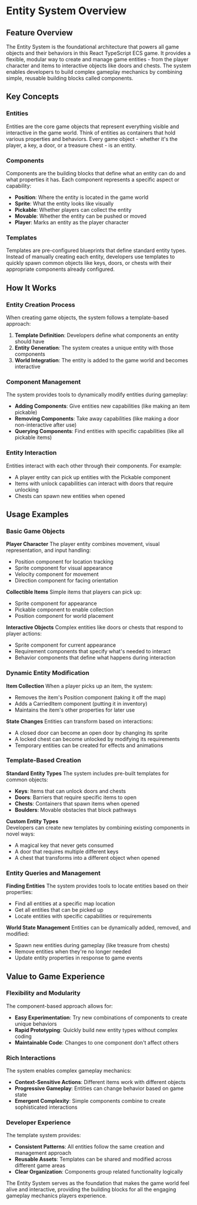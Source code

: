 # Entity System Overview

## Feature Overview

The Entity System is the foundational architecture that powers all game objects and their behaviors in this React TypeScript ECS game. It provides a flexible, modular way to create and manage game entities - from the player character and items to interactive objects like doors and chests. The system enables developers to build complex gameplay mechanics by combining simple, reusable building blocks called components.

## Key Concepts

### Entities

Entities are the core game objects that represent everything visible and interactive in the game world. Think of entities as containers that hold various properties and behaviors. Every game object - whether it's the player, a key, a door, or a treasure chest - is an entity.

### Components

Components are the building blocks that define what an entity can do and what properties it has. Each component represents a specific aspect or capability:

- **Position**: Where the entity is located in the game world
- **Sprite**: What the entity looks like visually
- **Pickable**: Whether players can collect the entity
- **Movable**: Whether the entity can be pushed or moved
- **Player**: Marks an entity as the player character

### Templates

Templates are pre-configured blueprints that define standard entity types. Instead of manually creating each entity, developers use templates to quickly spawn common objects like keys, doors, or chests with their appropriate components already configured.

## How It Works

### Entity Creation Process

When creating game objects, the system follows a template-based approach:

1. **Template Definition**: Developers define what components an entity should have
2. **Entity Generation**: The system creates a unique entity with those components
3. **World Integration**: The entity is added to the game world and becomes interactive

### Component Management

The system provides tools to dynamically modify entities during gameplay:

- **Adding Components**: Give entities new capabilities (like making an item pickable)
- **Removing Components**: Take away capabilities (like making a door non-interactive after use)
- **Querying Components**: Find entities with specific capabilities (like all pickable items)

### Entity Interaction

Entities interact with each other through their components. For example:

- A player entity can pick up entities with the Pickable component
- Items with unlock capabilities can interact with doors that require unlocking
- Chests can spawn new entities when opened

## Usage Examples

### Basic Game Objects

**Player Character**
The player entity combines movement, visual representation, and input handling:

- Position component for location tracking
- Sprite component for visual appearance
- Velocity component for movement
- Direction component for facing orientation

**Collectible Items**
Simple items that players can pick up:

- Sprite component for appearance
- Pickable component to enable collection
- Position component for world placement

**Interactive Objects**
Complex entities like doors or chests that respond to player actions:

- Sprite component for current appearance
- Requirement components that specify what's needed to interact
- Behavior components that define what happens during interaction

### Dynamic Entity Modification

**Item Collection**
When a player picks up an item, the system:

- Removes the item's Position component (taking it off the map)
- Adds a CarriedItem component (putting it in inventory)
- Maintains the item's other properties for later use

**State Changes**
Entities can transform based on interactions:

- A closed door can become an open door by changing its sprite
- A locked chest can become unlocked by modifying its requirements
- Temporary entities can be created for effects and animations

### Template-Based Creation

**Standard Entity Types**
The system includes pre-built templates for common objects:

- **Keys**: Items that can unlock doors and chests
- **Doors**: Barriers that require specific items to open
- **Chests**: Containers that spawn items when opened
- **Boulders**: Movable obstacles that block pathways

**Custom Entity Types**  
Developers can create new templates by combining existing components in novel ways:

- A magical key that never gets consumed
- A door that requires multiple different keys
- A chest that transforms into a different object when opened

### Entity Queries and Management

**Finding Entities**
The system provides tools to locate entities based on their properties:

- Find all entities at a specific map location
- Get all entities that can be picked up
- Locate entities with specific capabilities or requirements

**World State Management**
Entities can be dynamically added, removed, and modified:

- Spawn new entities during gameplay (like treasure from chests)
- Remove entities when they're no longer needed
- Update entity properties in response to game events

## Value to Game Experience

### Flexibility and Modularity

The component-based approach allows for:

- **Easy Experimentation**: Try new combinations of components to create unique behaviors
- **Rapid Prototyping**: Quickly build new entity types without complex coding
- **Maintainable Code**: Changes to one component don't affect others

### Rich Interactions

The system enables complex gameplay mechanics:

- **Context-Sensitive Actions**: Different items work with different objects
- **Progressive Gameplay**: Entities can change behavior based on game state
- **Emergent Complexity**: Simple components combine to create sophisticated interactions

### Developer Experience

The template system provides:

- **Consistent Patterns**: All entities follow the same creation and management approach
- **Reusable Assets**: Templates can be shared and modified across different game areas
- **Clear Organization**: Components group related functionality logically

The Entity System serves as the foundation that makes the game world feel alive and interactive, providing the building blocks for all the engaging gameplay mechanics players experience.
